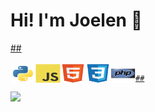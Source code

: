 <h1> Hi! I'm Joelen 👋 </h1>

<div>
  <a href="https://github.com/JoelenCruz">
</div>
  ##
 <br>
<div  align="left"> 
  <div style="display: inline_block"><br>
  <img align="left" alt="Python" height="30" width="40" src="https://raw.githubusercontent.com/devicons/devicon/master/icons/python/python-original.svg">
  <img align="left" alt="JavaScript" height="30" width="40" src="https://raw.githubusercontent.com/devicons/devicon/master/icons/javascript/javascript-original.svg">
  <img align="left" alt="HTML" height="30" width="40" src="https://raw.githubusercontent.com/devicons/devicon/master/icons/html5/html5-original.svg">
  <img align="left" alt="CSS" height="30" width="40" src="https://raw.githubusercontent.com/devicons/devicon/master/icons/css3/css3-original.svg">
  <img align="left" alt="PHP" height="30" width="40" src="https://raw.githubusercontent.com/devicons/devicon/master/icons/php/php-original.svg">

    ##
 </div>
  <a href="https://www.linkedin.com/in/joelen-cruz-da-silva-5b2a43113/" target="_blank"><img src="https://img.shields.io/badge/-LinkedIn-%230077B5?style=for-the-badge&logo=linkedin&logoColor=white" target="_blank"></a> 
</div>
 
